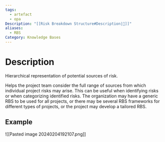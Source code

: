 ```yaml
---
tags:
  - artefact
  - opa
Description: "[[Risk Breakdown Structure#Description|📝]]"
aliases:
  - RBS
Category: Knowledge Bases
---
```

# Description
Hierarchical representation of potential sources of risk.

Helps the project team consider the full range of sources from which individual project risks may arise. This can be useful when identifying risks or when categorizing identified risks. The organization may have a generic RBS to be used for all projects, or there may be several RBS frameworks for different types of projects, or the project may develop a tailored RBS.
## Example
![[Pasted image 20240204192107.png]]